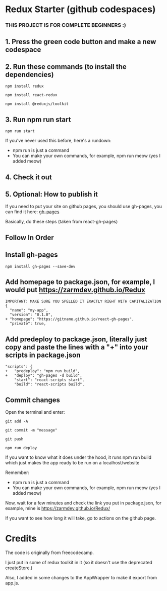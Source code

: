 # Redux Starter (github codespaces)

### THIS PROJECT IS FOR COMPLETE BEGINNERS :)

## 1. Press the green code button and make a new codespace

## 2. Run these commands (to install the dependencies)

```npm install redux```

```npm install react-redux```

```npm install @reduxjs/toolkit```

## 3. Run npm run start

```npm run start```

If you've never used this before, here's a rundown:

* npm run is just a command
* You can make your own commands, for example, npm run meow (yes I added meow)

## 4. Check it out

## 5. Optional: How to publish it

If you need to put your site on github pages, you should use gh-pages, you can find it here: [gh-pages](https://github.com/gitname/react-gh-pages)

Basically, do these steps (taken from react-gh-pages)

## **Follow In Order**
## Install gh-pages
```npm install gh-pages --save-dev```
## Add homepage to package.json, for example, I would put https://zarmdev.github.io/Redux
```
IMPORTANT: MAKE SURE YOU SPELLED IT EXACTLY RIGHT WITH CAPITALIZATION
{
  "name": "my-app",
  "version": "0.1.0",
+ "homepage": "https://gitname.github.io/react-gh-pages",
  "private": true,
```
## Add predeploy to package.json, literally just copy and paste the lines with a "+" into your scripts in package.json
```
"scripts": {
+   "predeploy": "npm run build",
+   "deploy": "gh-pages -d build",
    "start": "react-scripts start",
    "build": "react-scripts build",
```
## Commit changes
Open the terminal and enter:

```git add -A```

```git commit -m "message"```

```git push```

```npm run deploy```

If you want to know what it does under the hood, it runs npm run build which just makes the app ready to be run on a localhost/website

Remember:

* npm run is just a command
* You can make your own commands, for example, npm run meow (yes I added meow)

Now, wait for a few minutes and check the link you put in package.json, for example, mine is https://zarmdev.github.io/Redux/

If you want to see how long it will take, go to actions on the github page.

# Credits

The code is originally from freecodecamp.

I just put in some of redux toolkit in it (so it doesn't use the deprecated createStore.)

Also, I added in some changes to the AppWrapper to make it export from app.js.
